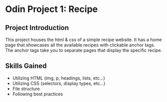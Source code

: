 # Odin Project 1: Recipe

## Project Introduction

This project houses the html & css of a simple recipe website.
It has a home page that showcases all the available recipes with clickable anchor tags.
The anchor tags take you to separate pages that display the specific recipe.

## Skills Gained

- Utilizing HTML (img, p, headings, lists, etc...)
- Utilizing CSS (selectors, display types, etc...)
- File structure
- Following best practices
